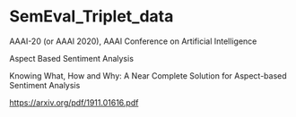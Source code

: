 # SemEval_Triplet_data

AAAI-20 (or AAAI 2020), AAAI Conference on Artificial Intelligence

Aspect Based Sentiment Analysis

Knowing What, How and Why: A Near Complete Solution for Aspect-based
Sentiment Analysis

https://arxiv.org/pdf/1911.01616.pdf
